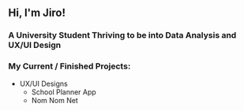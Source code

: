 ## Hi, I'm Jiro!
### A University Student Thriving to be into Data Analysis and UX/UI Design

### My Current / Finished Projects:

- UX/UI Designs
  - School Planner App
  - Nom Nom Net
